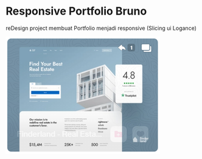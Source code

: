 # Responsive Portfolio Bruno
reDesign project membuat Portfolio menjadi responsive (Slicing ui Logance)

![Dribble Design](images/webdesign-1.png)
